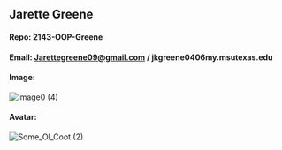 ## Jarette Greene 
#### Repo:  2143-OOP-Greene
#### Email: Jarettegreene09@gmail.com / jkgreene0406my.msutexas.edu
#### Image: 
![image0 (4)](https://user-images.githubusercontent.com/111944626/186936341-5004ae15-9c21-4b9d-9a7d-d8aa302df928.jpeg)
#### Avatar: 
![Some_Ol_Coot  (2)](https://user-images.githubusercontent.com/111944626/186937368-6809ad5a-9fa8-44e5-8f1d-384e9f4c313d.png)
